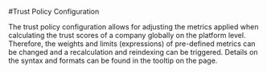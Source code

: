 #Trust Policy Configuration

The trust policy configuration allows for adjusting the metrics applied when calculating the trust scores of a company globally on the platform level.
Therefore, the weights and limits (expressions) of pre-defined metrics can be changed and a recalculation and reindexing can be triggered.
Details on the syntax and formats can be found in the tooltip on the page.